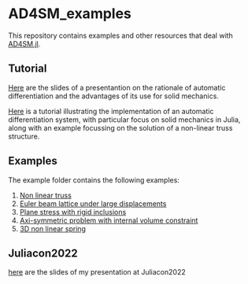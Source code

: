 # AD4SM_examples

This repository contains examples and other resources that deal with [AD4SM.jl](https://github.com/avigliotti/AD4SM.jl).

## Tutorial
[Here](https://github.com/avigliotti/AD4SM_examples/blob/master/AD4SM_talk.pdf) are the slides of a presentantion on the rationale of automatic differentiation and the advantages of its use for solid mechanics.

[Here](https://github.com/avigliotti/AD4SM_examples/blob/master/tutorial/handson_AD4SM_intro.ipynb) is a tutorial illustrating the implementation of an automatic differentiation system, with particular focus on solid mechanics in Julia, along with an example focussing on the solution of a non-linear truss structure.

## Examples
The example folder contains the following examples:
1. [Non linear truss](https://github.com/avigliotti/AD4SM_examples/blob/master/examples/example_01_non_linear_truss.ipynb)
1. [Euler beam lattice under large displacements](https://github.com/avigliotti/AD4SM_examples/blob/master/examples/example_02_Euler_beams.ipynb)
1. [Plane stress with rigid inclusions](https://github.com/avigliotti/AD4SM_examples/blob/master/examples/example_03_plane_stress.ipynb)
1. [Axi-symmetric problem with internal volume constraint](https://github.com/avigliotti/AD4SM_examples/blob/master/examples/example_04_AxSymDomain.ipynb)
1. [3D non linear spring](https://github.com/avigliotti/AD4SM_examples/blob/master/examples/example_05_3DSpring.ipynb)

## Juliacon2022
[here](https://github.com/avigliotti/AD4SM_examples/blob/main/juliacon2022/Juliacon2022_AD4SM_in_Julia.ipynb) are the slides of my presentation at Juliacon2022
